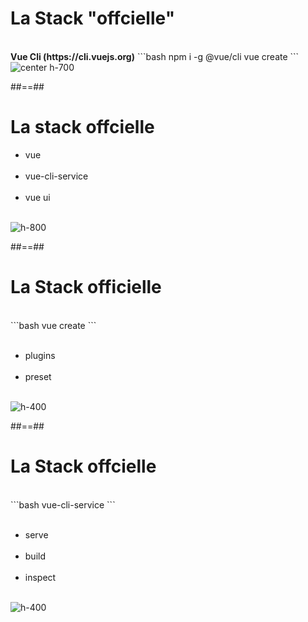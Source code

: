 <!-- .slide: class="sfeir-basic-slide with-code" -->
# La Stack "offcielle"
<br>
<span class="center"><strong>Vue Cli (https://cli.vuejs.org)</strong></span>
```bash
npm i -g @vue/cli
vue create <project-name>
```
<img alt="center h-700" src="assets/images/school/tool/vue_cli.png">

##==##

<!-- .slide: class="sfeir-basic-slide with-code" -->
# La stack offcielle
<div class="flex-row">
    <div class="ecosystem">
        <ul>
            <li>vue</li> <br>
            <li>vue-cli-service</li><br>
            <li>vue ui</li><br>
        </ul>
    </div>
    <div class="container-vue-ui">
        <img  alt="h-800" src="assets/images/school/tool/vue_ui.png">
    </div>
</div>

##==##

<!-- .slide: class="sfeir-basic-slide with-code" -->
# La Stack officielle
<br>
```bash
vue create <project-name>
```
<br><br>
<div class="flex-row">
    <div>
        <ul>
            <li>plugins</li><br>
            <li>preset</li><br>
        </ul>
    </div>
    <div>
        <img  alt="h-400" src="assets/images/school/tool/vue_create.png">
    </div>
</div>

##==##

<!-- .slide: class="sfeir-basic-slide" -->
# La Stack offcielle
<br>
```bash
vue-cli-service
```
<br><br>
<div class="flex-row">
    <div>
        <ul>
            <li>serve</li><br>
            <li>build</li><br>
            <li>inspect</li><br>
        </ul>
    </div>
    <div>
        <img alt="h-400" src="assets/images/school/tool/vue_service.png">
    </div>
</div>

